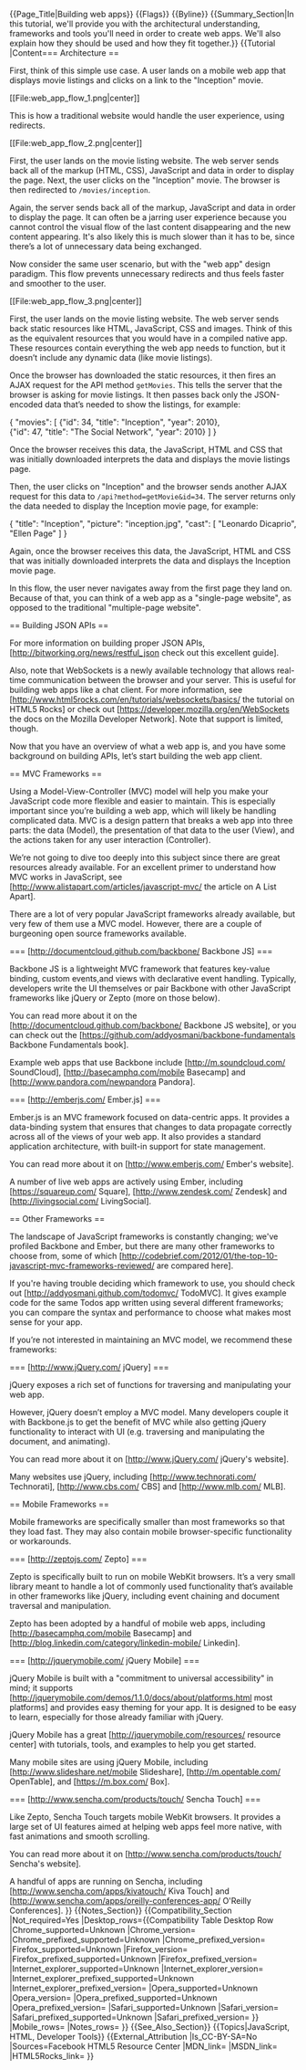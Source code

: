 {{Page_Title|Building web apps}}
{{Flags}}
{{Byline}}
{{Summary_Section|In this tutorial, we'll provide you with the architectural understanding, frameworks and tools you'll need in order to create web apps.  We'll also explain how they should be used and how they fit together.}}
{{Tutorial
|Content=== Architecture ==

First, think of this simple use case. A user lands on a mobile web app that displays movie listings and clicks on a link to the "Inception" movie.

[[File:web_app_flow_1.png|center]]

This is how a traditional website would handle the user experience, using redirects.

[[File:web_app_flow_2.png|center]]

First, the user lands on the movie listing website. The web server sends back all of the markup (HTML, CSS), JavaScript and data in order to display the page. Next, the user clicks on the "Inception" movie. The browser is then redirected to <code>/movies/inception</code>. 

Again, the server sends back all of the markup, JavaScript and data in order to display the page. It can often be a jarring user experience because you cannot control the visual flow of the last content disappearing and the new content appearing. It's also likely this is much slower than it has to be, since there’s a lot of unnecessary data being exchanged.

Now consider the same user scenario, but with the "web app" design paradigm. This flow prevents unnecessary redirects and thus feels faster and smoother to the user.

[[File:web_app_flow_3.png|center]]

First, the user lands on the movie listing website. The web server sends back static resources like HTML, JavaScript, CSS and images. Think of this as the equivalent resources that you would have in a compiled native app. These resources contain everything the web app needs to function, but it doesn’t include any dynamic data (like movie listings).

Once the browser has downloaded the static resources, it then fires an AJAX request for the API method <code>getMovies</code>. This tells the server that the browser is asking for movie listings. It then passes back only the JSON-encoded data that’s needed to show the listings,  for example:

 {
     "movies": [ 
         {"id": 34, "title": "Inception", "year": 2010},  
         {"id": 47, "title": "The Social Network", "year": 2010} 
     ]
 }

Once the browser receives this data, the JavaScript, HTML and CSS that was initially downloaded interprets the data and displays the movie listings page.

Then, the user clicks on "Inception" and the browser sends another AJAX request for this data to <code>/api?method=getMovie&id=34</code>. The server returns only the data needed to display the Inception movie page, for example:

 {
     "title": "Inception", 
     "picture": "inception.jpg", 
     "cast": [
         "Leonardo Dicaprio",
         "Ellen Page"
     ] 
 }

Again, once the browser receives this data, the JavaScript, HTML and CSS that was initially downloaded interprets the data and displays the Inception movie page.

In this flow, the user never navigates away from the first page they land on. Because of that, you can think of a web app as a "single-page website", as opposed to the traditional "multiple-page website".

== Building JSON APIs ==

For more information on building proper JSON APIs, [http://bitworking.org/news/restful_json check out this excellent guide].

Also, note that WebSockets is a newly available technology that allows real-time communication between the browser and your server. This is useful for building web apps like a chat client. For more information, see [http://www.html5rocks.com/en/tutorials/websockets/basics/ the tutorial on HTML5 Rocks] or check out [https://developer.mozilla.org/en/WebSockets the docs on the Mozilla Developer Network]. Note that support is limited, though.

Now that you have an overview of what a web app is, and you have some background on building APIs, let’s start building the web app client.

== MVC Frameworks ==

Using a Model-View-Controller (MVC) model will help you make your JavaScript code more flexible and easier to maintain. This is especially important since you’re building a web app, which will likely be handling complicated data. MVC is a design pattern that breaks a web app into three parts: the data (Model), the presentation of that data to the user (View), and the actions taken for any user interaction (Controller).

We’re not going to dive too deeply into this subject since there are great resources already available. For an excellent primer to understand how MVC works in JavaScript, see [http://www.alistapart.com/articles/javascript-mvc/ the article on A List Apart].

There are a lot of very popular JavaScript frameworks already available, but very few of them use a MVC model. However, there are a couple of burgeoning open source frameworks available.

=== [http://documentcloud.github.com/backbone/ Backbone JS] ===

Backbone JS is a lightweight MVC framework that features key-value binding, custom events,and views with declarative event handling. Typically, developers write the UI themselves or pair Backbone with other JavaScript frameworks like jQuery or Zepto (more on those below).

You can read more about it on the [http://documentcloud.github.com/backbone/ Backbone JS website], or you can check out the [https://github.com/addyosmani/backbone-fundamentals Backbone Fundamentals book].

Example web apps that use Backbone include [http://m.soundcloud.com/ SoundCloud], [http://basecamphq.com/mobile Basecamp] and [http://www.pandora.com/newpandora Pandora].

=== [http://emberjs.com/ Ember.js] ===

Ember.js is an MVC framework focused on data-centric apps. It provides a data-binding system that ensures that changes to data propagate correctly across all of the views of your web app. It also provides a standard application architecture, with built-in support for state management.

You can read more about it on [http://www.emberjs.com/ Ember's website].

A number of live web apps are actively using Ember, including [https://squareup.com/ Square], [http://www.zendesk.com/ Zendesk] and [http://livingsocial.com/ LivingSocial].

== Other Frameworks ==

The landscape of JavaScript frameworks is constantly changing; we've profiled Backbone and Ember, but there are many other frameworks to choose from, some of which [http://codebrief.com/2012/01/the-top-10-javascript-mvc-frameworks-reviewed/ are compared here].

If you're having trouble deciding which framework to use, you should check out [http://addyosmani.github.com/todomvc/ TodoMVC]. It gives example code for the same Todos app written using several different frameworks; you can compare the syntax and performance to choose what makes most sense for your app.

If you’re not interested in maintaining an MVC model, we recommend these frameworks:

=== [http://www.jQuery.com/ jQuery] ===

jQuery exposes a rich set of functions for traversing and manipulating your web app.

However, jQuery doesn’t employ a MVC model. Many developers couple it with Backbone.js to get the benefit of MVC while also getting jQuery functionality to interact with UI (e.g. traversing and manipulating the document, and animating).

You can read more about it on [http://www.jQuery.com/ jQuery's website].

Many websites use jQuery, including [http://www.technorati.com/ Technorati], [http://www.cbs.com/ CBS] and [http://www.mlb.com/ MLB].

== Mobile Frameworks ==

Mobile frameworks are specifically smaller than most frameworks so that they load fast. They may also contain mobile browser-specific functionality or workarounds.

=== [http://zeptojs.com/ Zepto] ===

Zepto is specifically built to run on mobile WebKit browsers. It’s a very small library meant to handle a lot of commonly used functionality that’s available in other frameworks like jQuery, including event chaining and document traversal and manipulation.

Zepto has been adopted by a handful of mobile web apps, including [http://basecamphq.com/mobile Basecamp] and [http://blog.linkedin.com/category/linkedin-mobile/ Linkedin].

=== [http://jquerymobile.com/ jQuery Mobile] ===

jQuery Mobile is built with a "commitment to universal accessibility" in mind; it supports [http://jquerymobile.com/demos/1.1.0/docs/about/platforms.html most platforms] and provides easy theming for your app. It is designed to be easy to learn, especially for those already familiar with jQuery.

jQuery Mobile has a great [http://jquerymobile.com/resources/ resource center] with tutorials, tools, and examples to help you get started.

Many mobile sites are using jQuery Mobile, including [http://www.slideshare.net/mobile Slideshare], [http://m.opentable.com/ OpenTable], and [https://m.box.com/ Box].

=== [http://www.sencha.com/products/touch/ Sencha Touch] ===

Like Zepto, Sencha Touch targets mobile WebKit browsers. It provides a large set of UI features aimed at helping web apps feel more native, with fast animations and smooth scrolling. 

You can read more about it on [http://www.sencha.com/products/touch/ Sencha's website].

A handful of apps are running on Sencha, including [http://www.sencha.com/apps/kivatouch/ Kiva Touch] and [http://www.sencha.com/apps/oreilly-conferences-app/ O'Reilly Conferences].
}}
{{Notes_Section}}
{{Compatibility_Section
|Not_required=Yes
|Desktop_rows={{Compatibility Table Desktop Row
|Chrome_supported=Unknown
|Chrome_version=
|Chrome_prefixed_supported=Unknown
|Chrome_prefixed_version=
|Firefox_supported=Unknown
|Firefox_version=
|Firefox_prefixed_supported=Unknown
|Firefox_prefixed_version=
|Internet_explorer_supported=Unknown
|Internet_explorer_version=
|Internet_explorer_prefixed_supported=Unknown
|Internet_explorer_prefixed_version=
|Opera_supported=Unknown
|Opera_version=
|Opera_prefixed_supported=Unknown
|Opera_prefixed_version=
|Safari_supported=Unknown
|Safari_version=
|Safari_prefixed_supported=Unknown
|Safari_prefixed_version=
}}
|Mobile_rows=
|Notes_rows=
}}
{{See_Also_Section}}
{{Topics|JavaScript, HTML, Developer Tools}}
{{External_Attribution
|Is_CC-BY-SA=No
|Sources=Facebook HTML5 Resource Center
|MDN_link=
|MSDN_link=
|HTML5Rocks_link=
}}